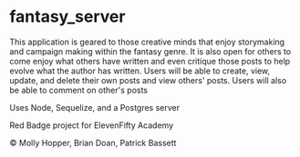 # fantasy_server
This application is geared to those creative minds that enjoy storymaking and campaign making within the fantasy genre.  It is also open for others to come enjoy what others have written and even critique those posts to help evolve what the author has written.
Users will be able to create, view, update, and delete their own posts and view others' posts. Users will also be able to comment on other's posts

Uses Node, Sequelize, and a Postgres server

Red Badge project for ElevenFifty Academy

&copy; Molly Hopper, Brian Doan, Patrick Bassett
